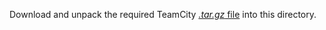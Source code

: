 Download and unpack the required TeamCity [_.tar.gz_ file](https://www.jetbrains.com/teamcity/download/#section=section-get) into this directory.
